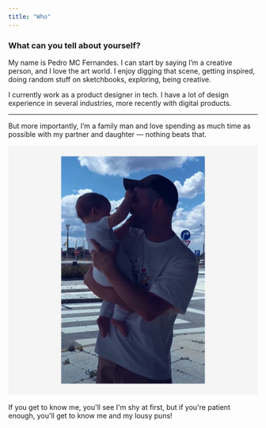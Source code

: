 ```yaml
---
title: "Who"
---
```

### What can you tell about yourself?

My name is Pedro MC Fernandes. I can start by saying I’m a creative person, and I love the art world. I enjoy digging that scene, getting inspired, doing random stuff on sketchbooks, exploring, being creative.

I currently work as a product designer in tech. I have a lot of design experience in several industries, more recently with digital products.

---

But more importantly, I’m a family man and love spending as much time as possible with my partner and daughter — nothing beats that.

![Family photo of Pedro and his daughter.](../../assets/family.png "The end of summer vacations... She doesn't seem bothered.")

If you get to know me, you'll see I'm shy at first, but if you're patient enough, you'll get to know me and my lousy puns!